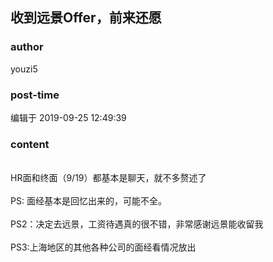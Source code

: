## 收到远景Offer，前来还愿
### author 
youzi5
### post-time 

编辑于  2019-09-25 12:49:39
### content 
<div class="post-topic-des nc-post-content">
 <div>
  <img alt="" src="https://uploadfiles.nowcoder.com/images/20190925/891880459_1569386161190_0A554C40FBC04CE1F79AB7463F423E8C"/>
  <br/>
 </div>
 <div>
  <br/>
 </div>
 <div>
  HR面和终面（9/19）都基本是聊天，就不多赘述了
 </div>
 <div>
  <br/>
 </div>
 <div>
  PS: 面经基本是回忆出来的，可能不全。
 </div>
 <div>
  <br/>
 </div>
 <div>
  PS2：决定去远景，工资待遇真的很不错，非常感谢远景能收留我
 </div>
 <div>
  <br/>
 </div>
 <div>
  PS3:上海地区的其他各种公司的面经看情况放出
 </div>
</div>
